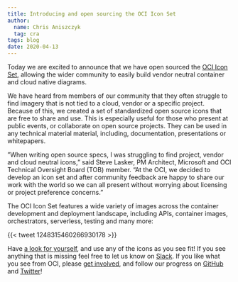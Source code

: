 ```yaml
---
title: Introducing and open sourcing the OCI Icon Set
author:
  name: Chris Aniszczyk
  tag: cra
tags: blog
date: 2020-04-13
---
```


Today we are excited to announce that we have open sourced the [OCI Icon Set](https://github.com/opencontainers/artwork#oci-icons), allowing the wider community to easily build vendor neutral container and cloud native diagrams.

We have heard from members of our community that they often struggle to find imagery that is not tied to a cloud, vendor or a specific project. Because of this, we created a set of standardized open source icons that are free to share and use. This is especially useful for those who present at public events, or collaborate on open source projects. They can be used in any technical material material, including, documentation, presentations or whitepapers.

”When writing open source specs, I was struggling to find project, vendor and cloud neutral icons,” said Steve Lasker, PM Architect, Microsoft and OCI Technical Oversight Board (TOB) member. “At the OCI, we decided to develop an icon set and after community feedback are happy to share our work with the world so we can all present without worrying about licensing or project preference concerns.”

The OCI Icon Set features a wide variety of images across the container development and deployment landscape, including APIs, container images, orchestrators, serverless, testing and many more: 

{{< tweet 1248315460266930178 >}}

Have [a look for yourself](https://github.com/opencontainers/artwork#oci-icons), and use any of the icons as you see fit! If you see anything that is missing feel free to let us know on [Slack](https://chat.opencontainers.org/). If you like what you see from OCI, please [get involved](/join), and follow our progress on [GitHub](https://github.com/opencontainers/) and [Twitter](https://twitter.com/OCI_ORG)!
